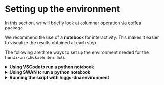 # Setting up the environment

In this section, we will briefly look at columnar operation via [coffea](https://coffeateam.github.io/coffea/index.html) package.

We recommend the use of a **notebook** for interactivity. This makes it easier to visualize the results obtained at each step.

The following are three ways to set up the environment needed for the hands-on (clickable item list):


<details>
  <summary> <b>Using VSCode to run a python notebook</b></summary>

1. Go to `Extensions` in VSCode 

    <img src="figure/VSCode_Extension.png" alt="drawing" style="height:250px;"/>

2. Search for "python" in the search box. And hit `install in SSH: lxplus9` to install the **Python** extension from **Microsoft**

    <img src="figure/python_ext.png" alt="drawing" style="height:250px;"/>


3. Once **Python** extension installed. Continue to install the **Jupyter** extension.
    
    Again, search for "jupyter". And install **Jupyter** extension from **Microsoft**

    <img src="figure/jupyter_ext.png" alt="drawing" style="height:250px;"/>

4. We are able to run the notebook in VSCode. Let us have a quick test.

    - Find the `higgsdna_finalfits_tutorial_24/01_columnar_introduction/coffea_basic.ipynb` in the `File Explore` and open it.

        In the top right corner, hit `Select Kernel` to choose the python kernel. 

        <img src="figure/01_coffea_notebook_1.png" alt="drawing" style="weight:500px;"/>

    - Click `Python Environments...` in the pop-up window.

        <img src="figure/01_coffea_notebook_2.png" alt="drawing" style="weight:500px;"/>

    - Choose the **higgs-dna** environment that has been installed by following [00_HiggsDNA_setup](https://gitlab.cern.ch/jspah/higgsdna_finalfits_tutorial_24/-/tree/master/00_HiggsDNA_setup?ref_type=heads).  

        <img src="figure/01_coffea_notebook_3.png" alt="drawing" style="weight:500px;"/>

    - Each code cell could be executed with **`Shift+Enter`**. Go to the first python code cell (Under **Load a root file from gluon-gluon fusion $H \rightarrow \gamma \gamma$**), then **`Shift+Enter`**, if it works, you will be able to see a checkmark in the bottom right corner (**Note**: If this is the first execution, it may take longer).

        <img src="figure/01_coffea_notebook_4.png" alt="drawing" style="weight:500px;"/>


</details>

<details>
  <summary> <b>Using SWAN to run a python notebook</b></summary>

If you enconter some problems in setting the environment in VSCode. You can use [**SWAN**](https://swan.docs.cern.ch/intro/what_is/#what-is-swan) (Service for Web-based ANalysis) provided by CERN.

By connecting to **SWAN**, users have immediate access to the CERN storage, software and computing resources they need to do their analyses.  

The **SWAN** interface is built on top of Jupyter, allowing users to write and run notebooks by only using their web browser. **SWAN** users can create notebooks in four different languages: Python (2 and 3), C++, R and Octave.

All the needed packages for the **first Hands-on** are already installed in some of the **SWAN** settings. To introduce the basic of columnar operation. We can go without `higgs-dna` environment.

Let us try **SWAN**.

1. Go to the **SWAN** service: https://swan.cern.ch with your web browser and log into your CERN account. Then, start a new terminal session in the **Launcher** tab. 

    <img src="figure/swan_terminal.png" alt="drawing" style="weight:500px;"/>

2. Copy the notebook to your local folder, i.e., run 

    ```
    cp -r /afs/cern.ch/work/j/jixiao/public/hgg_tutorial/01_columnar_introduction .
    ```

3. Open the "File Explore" panel, go to the folder `01_columnar_introduction`. Then double click the `coffea_basic.ipynb` notebook. You can already start playing with the notebook (make sure that you are using the `Python 3` kernel, check the top right corner).

    <img src="figure/swan_notebook.png" alt="drawing" style="weight:500px;"/>


</details>


<details>
  <summary> <b>Running the script with higgs-dna environment</b></summary>

The most straightforward way to play with the `coffea` package is to execute the python code with command lines.

A python script `coffea_basic.py` is provieded. We can run the code with the `higgs-dna` evironment.

```
micromamba activate higgs-dna
python coffea_basic.py
```

Please note:

- `coffea_basic.py` just simply gathers the code from the notebook cells. You can find comments (e.g., `# cell 21`) that indicate which notebook cell the code snippet matches. 
    
    **Most of the code snippets are commented. You can uncomment them step by step**.
- The output from `python coffea_basic.py` is not as pretty  as the notebook output. Particularly, we can not view histograms within the terminal directly. 

    **Thus, the histograms are stored as `png` files.**

    Some tips to view the plots:
    
    - Using `ssh -XY` to enable `X11` forwarding for GUI, if you have a stable connection to lxplus. Then you can use `eog` to open png files.

    - To browser plots and files interactively, we could follow the suggestion from common analysis tool (**CAT**) group: [Interactive Plot Browser](https://cms-analysis.docs.cern.ch/guidelines/other/plot_browser/#manage-access-control).
    
        In this way, we could put plots to the **EOS**. Then the plots could be viewed from your own website with the [plot browser](https://cms-analysis.docs.cern.ch/guidelines/other/plot_browser/#install-the-plot-browser).

    - Simply download the plots locally.

</details>
